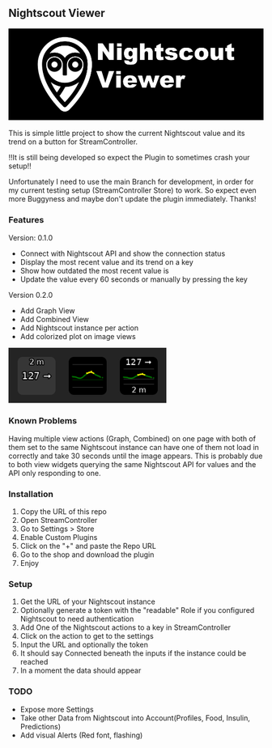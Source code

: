 ## Nightscout Viewer

![Logo](store/banner_name.png)

This is simple little project to show the current Nightscout value and its trend
on a button for StreamController.

!!It is still being developed so expect the Plugin to sometimes crash your setup!!

Unfortunately I need to use the main Branch for development, in order for my current
testing setup (StreamController Store) to work. So expect even more Buggyness and maybe
don't update the plugin immediately. Thanks!

### Features

Version: 0.1.0

+ Connect with Nightscout API and show the connection status
+ Display the most recent value and its trend on a key
+ Show how outdated the most recent value is
+ Update the value every 60 seconds or manually by pressing the key


Version 0.2.0

+ Add Graph View
+ Add Combined View
+ Add Nightscout instance per action
+ Add colorized plot on image views

![Screenshot](store/Preview_0_2_0.png)

### Known Problems

Having multiple view actions (Graph, Combined) on one page with both of them set to the same Nightscout instance can have one of them not load in correctly and take 30 seconds until the image appears. This is probably due to both view widgets querying the same Nightscout API for values and the API only responding to one.

### Installation

1. Copy the URL of this repo
2. Open StreamController
3. Go to Settings > Store
4. Enable Custom Plugins
5. Click on the "+" and paste the Repo URL
6. Go to the shop and download the plugin
7. Enjoy

### Setup

1. Get the URL of your Nightscout instance
2. Optionally generate a token with the "readable" Role if you configured Nightscout to need authentication
3. Add One of the Nightscout actions to a key in StreamController
4. Click on the action to get to the settings
5. Input the URL and optionally the token
6. It should say Connected beneath the inputs if the instance could be reached
7. In a moment the data should appear 

### TODO

+ Expose more Settings
+ Take other Data from Nightscout into Account(Profiles, Food, Insulin, Predictions)
+ Add visual Alerts (Red font, flashing)